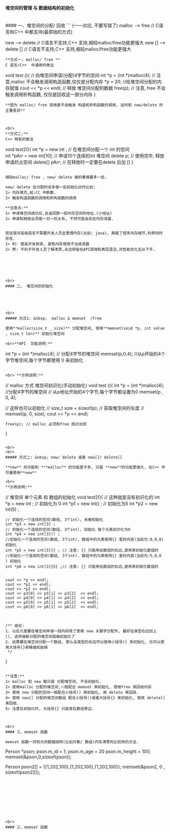 #### 堆空间的管理 与 数据结构的初始化


<br>
#### 一、堆空间的分配/ 回收
```
(一一对应, 不要写错了)
malloc --> free     // C语言和C++ 中都支持(最原始的方式)

new --> delete      // C语言不支持,C++ 支持,相较malloc/free功能更强大
new [] --> delete [] // C语言不支持,C++ 支持,相较malloc/free功能更强大

```
**方式一: malloc/ free **
C 语言/C++  中通用的做法  
```
void test (){
    // 向堆空间申请(分配)4字节的空间
    int *p = (int *)malloc(4); // 注意,malloc 不会触发调用构造函数,仅仅是分配内存
    *p = 20; //给堆空间分配的内存赋值
    cout << *p << endl;
    // 释放 堆空间分配的数据
    free(p); // 注意, free 不会触发调用析构函数, 仅仅是回收这一部分内存
}
```
**因为 malloc/ free 调用是不会触发 构造和析构函数的调用, 这时和 new/delete 的主要差异**



<br>
**方式二:**
C++ 特有的做法
```
void test2(){
int *p = new int ; // 在堆空间分配一个 int 的空间\
int *pArr = new int[10]; // 申请10个连续的int 堆空间
delete p; // 使用完毕, 释放申请的占空间
delete[] pArr; // 在释放时一定要在delete 后加 []
}
```

相较malloc/ free , new/ delete 做的事情要多一些.

new/ delete 在分配时会多做一些初始化动作比如: 
1> 内存填充,如:CC 中断数.
2> 触发构造函数的调用和析构函数的调用

**注意点:**
1> 申请堆空间成功后,会返回那一段内存空间的地址.(小地址)
2> 申请和释放必须是一对一的关系, 不然可能会存在内存泄露.


现在很对高级语言不需要开发人员去管理内存(比如: java), 屏蔽了很多内存细节,利弊同时存在.
1> 利: 提高开发效率, 避免内存使用不当或泄露
2> 弊: 不利于开发人员了解本质,永远停留在API调用和表层语法,对性能优化无从下手.






<br>
#### 二、 堆空间的初始化





<br>
##### 方式1: &nbsp;  malloc & memset  /free

使用**malloc(size_t __size)** 分配堆空间, 使用**memset(void *p, int value , size_t len)** 初始化堆空间

<br>**API  功能说明:**
```
int *p = (int *)malloc(4); // 分配4字节的堆空间
memset(p,0,4); //从p开始的4个字节堆空间,每个字节都使用 0 来初始化
```

<br> **示例说明:**
```
// malloc 方式 堆空间初识化(手动初始化)
void test (){
    int *p = (int *)malloc(4); //分配4字节的堆空间
    // 从p地址开始的4个字节,每个字节都设置为0
    memset(p , 0, 4);  
    
// 这样也可以初始化
//    size_t size = sizeof(p); // 获取堆空间的长度
//    memset(p, 0, size);
    cout << *p << endl;
 
    free(p); // malloc 必须和free 成对出现
}
```

<br>
<br>
##### 方式二: &nbsp; new/ delete 或者 new[]/ delete[]

**new** 的功能和 ***malloc** 的功能差不多, 只是 **new**的功能更强大, 在C++ 中尽量使用**new** 

<br>
**示例说明:**
```

// 堆空间 单个元素 和 数组的初始化
void test2(){
    // 这种就是没有初识化的
    int *p = new int ;
    // 初始化为 0
    int *p1 = new int() ;
    // 初始化为5
    int *p2 = new int(5) ;
    
    // 初始化一个连续的空间(数组, 3个int), 未被初始化
    int *p3 = new int[3] ;
    // 初始化一个连续的空间(数组, 3个int), 初始化 每个元素初识化为0
    int *p4 = new int[3]() ;
    //初始化一个连续的空间(数组, 3个int), 数组中的元素使用{} 里的内容(当前为:0,0,0) 初始化
    int *p5 = new int[3]{} ; // 注意: {} 只能用在数组的右边,是用来初始化数组的
    //初始化一个连续的空间(数组, 3个int), 数组中的元素使用{} 里的内容(当前为:5,0,0 ) 初始化
    int *p6 = new int[3]{5} ;// 注意: {} 只能用在数组的右边,是用来初始化数组的
    
    
    cout << *p << endl;
    cout << *p1 << endl;
    cout << *p2 << endl;
    cout << p3[0] << p3[1] << p3[2]  << endl;
    cout << p4[0] << p4[1] << p4[2]  << endl;
    cout << p5[0] << p5[1] << p5[2]  << endl;
    cout << p6[0] << p6[1] << p6[2]  << endl;
   
   
    
    /** 结论:
    1. 以后凡是要在堆空间申请一段内存除了使用 new 关键字分配外, 最好在类型右边加上 (), 这样被新分配的堆空间就被初始化了
    2. 如果要在堆空间分配一个数组, 那么在类型的右边可以使用小括号() 来初始化, 也可以使用大括号{}来精细初始胡
     */
}

```

**注意:**
1> malloc 和 new 都只是 分配堆空间, 不会初始化.
2> 使用malloc 分配的堆空间,一般配合 memset 来初始化, 使用free 来回收内存
3> 使用 new 分配的空间一般配合小括号() 来初始化, 用 delete 来回收.
4> 使用 new[] 分配的堆空间数组 配合小括号()或者大括号{} 来初始化, 使用 delete[] 来回收.
5> 注意在初始化时, 大括号{} 只能放在数组旁边.



<br>
#### 三、memset 函数

memset 函数一将较大的数据结构(比如对象/ 数组)内存清零的比较快的方法.

```
Person  *pson;
pson.m_id = 1;
pson.m_age = 20
pson.m_height = 100;
memset(&pson,0,sizeof(pson));


Person pson2[] = {{1,202,100},{1,202,100},{1,202,100}};
memset(&pson2, 0 , sizeof(pson22));
```









<br>
#### 三、memset 函数




